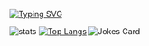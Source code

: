 [![Typing SVG](https://readme-typing-svg.demolab.com?font=Rubik+Maps&size=30&pause=1000&color=0CA9FF&background=FFFFFF00&random=false&width=435&lines=Hi+there+%F0%9F%91%8B)](https://git.io/typing-svg)
<!--
**sergey030902/sergey030902** is a ✨ _special_ ✨ repository because its `README.md` (this file) appears on your GitHub profile.

Here are some ideas to get you started:

- 🔭 I’m currently working on ...
- 🌱 I’m currently learning ...
- 👯 I’m looking to collaborate on ...
- 🤔 I’m looking for help with ...
- 💬 Ask me about ...
- 📫 How to reach me: ...
- 😄 Pronouns: ...
- ⚡ Fun fact: ...
-->
![stats](https://github-readme-stats.vercel.app/api?username=sergey030902&show_icons=true&bg_color=00000000)
[![Top Langs](https://github-readme-stats.vercel.app/api/top-langs/?username=sergey030902&layout=compact)](https://github.com/anuraghazra/github-readme-stats)
![Jokes Card](https://readme-jokes.vercel.app/api)
